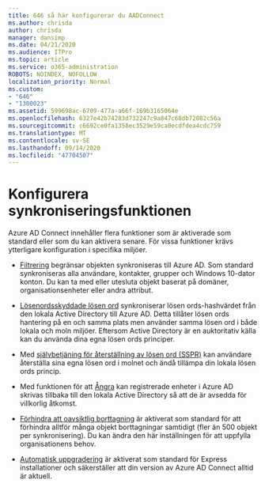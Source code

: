 ```yaml
---
title: 646 så här konfigurerar du AADConnect
ms.author: chrisda
author: chrisda
manager: dansimp
ms.date: 04/21/2020
ms.audience: ITPro
ms.topic: article
ms.service: o365-administration
ROBOTS: NOINDEX, NOFOLLOW
localization_priority: Normal
ms.custom:
- "646"
- "1300023"
ms.assetid: 599698ac-6709-477a-a66f-169b3165064e
ms.openlocfilehash: 6327e42b74283d732247c9a847c68db72082c56a
ms.sourcegitcommit: c6692ce0fa1358ec3529e59ca0ecdfdea4cdc759
ms.translationtype: MT
ms.contentlocale: sv-SE
ms.lasthandoff: 09/14/2020
ms.locfileid: "47704507"
---
```

# <a name="configure-sync-features"></a>Konfigurera synkroniseringsfunktionen

Azure AD Connect innehåller flera funktioner som är aktiverade som standard eller som du kan aktivera senare. För vissa funktioner krävs ytterligare konfiguration i specifika miljöer.

- [Filtrering](https://docs.microsoft.com/azure/active-directory/connect/active-directory-aadconnectsync-configure-filtering) begränsar objekten synkroniseras till Azure AD. Som standard synkroniseras alla användare, kontakter, grupper och Windows 10-dator konton. Du kan ta med eller utesluta objekt baserat på domäner, organisationsenheter eller andra attribut.

- [Lösenordsskyddade lösen ord](https://docs.microsoft.com/azure/active-directory/connect/active-directory-aadconnectsync-implement-password-hash-synchronization) synkroniserar lösen ords-hashvärdet från den lokala Active Directory till Azure AD. Detta tillåter lösen ords hantering på en och samma plats men använder samma lösen ord i både lokala och moln miljöer. Eftersom Active Directory är en auktoritativ källa kan du använda dina egna lösen ords principer.

- Med [självbetjäning för återställning av lösen ord (SSPR)](https://docs.microsoft.com/azure/active-directory/authentication/quickstart-sspr) kan användare återställa sina egna lösen ord i molnet och ändå tillämpa din lokala lösen ords princip.

- Med funktionen för att [Ångra](https://docs.microsoft.com/azure/active-directory/connect/active-directory-aadconnect-feature-device-writeback) kan registrerade enheter i Azure AD skrivas tillbaka till den lokala Active Directory så att de är avsedda för villkorlig åtkomst.

- [Förhindra att oavsiktlig borttagning](https://docs.microsoft.com/azure/active-directory/connect/active-directory-aadconnectsync-feature-prevent-accidental-deletes) är aktiverat som standard för att förhindra alltför många objekt borttagningar samtidigt (fler än 500 objekt per synkronisering). Du kan ändra den här inställningen för att uppfylla organisationens behov.

- [Automatisk uppgradering](https://docs.microsoft.com/azure/active-directory/connect/active-directory-aadconnect-feature-automatic-upgrade) är aktiverat som standard för Express installationer och säkerställer att din version av Azure AD Connect alltid är aktuell.
